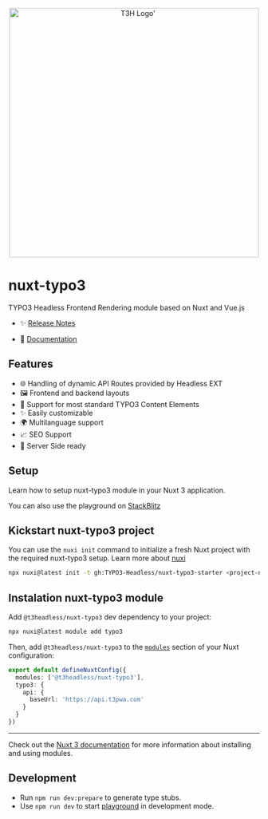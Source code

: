 <p align="center">
  <picture>
    <source media="(prefers-color-scheme: dark)" srcset="https://t3headless.macopedia.io/nuxt-typo3/logo-dark.svg">
    <img alt="T3H Logo'" src="https://t3headless.macopedia.io/nuxt-typo3/logo-light.svg" width="500">
  </picture>
</p>

# nuxt-typo3

TYPO3 Headless Frontend Rendering module based on Nuxt and Vue.js

- ✨ [Release Notes](https://github.com/TYPO3-Headless/nuxt-typo3/releases)

- 📖 [Documentation](https://t3headless.macopedia.io/nuxt-typo3)

## Features

+ 🌐 Handling of dynamic API Routes provided by Headless EXT
+ 🖼️ Frontend and backend layouts
+ 🧩 Support for most standard TYPO3 Content Elements
+ ✨ Easily customizable
+ 🌍 Multilanguage support
+ 📈 SEO Support
+ 🚀 Server Side ready

## Setup

Learn how to setup nuxt-typo3 module in your Nuxt 3 application.

You can also use the playground on [StackBlitz](https://stackblitz.com/edit/nuxt-starter-fpc2gq?file=app.vue)

## Kickstart nuxt-typo3 project

You can use the `nuxi init` command to initialize a fresh Nuxt project with the required nuxt-typo3 setup. Learn more about [nuxi](https://nuxt.com/docs/api/commands/init)

```bash [npx]
npx nuxi@latest init -t gh:TYPO3-Headless/nuxt-typo3-starter <project-name>
```

## Instalation nuxt-typo3 module

Add `@t3headless/nuxt-typo3` dev dependency to your project:

```bash
npx nuxi@latest module add typo3
```

Then, add `@t3headless/nuxt-typo3` to the [`modules`](https://nuxt.com/docs/guide/concepts/modules) section of your Nuxt configuration:

```ts [nuxt.config.ts]
export default defineNuxtConfig({
  modules: ['@t3headless/nuxt-typo3'],
  typo3: {
    api: {
      baseUrl: 'https://api.t3pwa.com'
    }
  }
})
```

---

Check out the [Nuxt 3 documentation](https://nuxt.com/docs/guide/concepts/modules) for more information about installing and using modules.

## Development

- Run `npm run dev:prepare` to generate type stubs.
- Use `npm run dev` to start [playground](./playground) in development mode.
